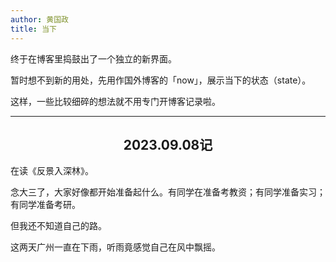 ```yaml
---
author: 黄国政
title: 当下
---
```


<style>
h2 {
  text-align: center;
  font-weight: bold;
}
</style>

终于在博客里捣鼓出了一个独立的新界面。

暂时想不到新的用处，先用作国外博客的「now」，展示当下的状态（state）。

这样，一些比较细碎的想法就不用专门开博客记录啦。

---

## 2023.09.08记

在读《反景入深林》。

念大三了，大家好像都开始准备起什么。有同学在准备考教资；有同学准备实习；有同学准备考研。

但我还不知道自己的路。

这两天广州一直在下雨，听雨竟感觉自己在风中飘摇。

